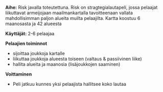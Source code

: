 **Aihe:** Risk javalla toteutettuna. Risk on stragtegialautapeli, jossa pelaajat liikuttavat armeijojaan maailmankartalla tavoitteenaan vallata mahdollisimman paljon alueita muilta pelaajilta. Kartta koostuu 6 maanosasta ja 42 alueesta

**Käyttäjät:** 2-6 pelaajaa

**Pelaajien toiminnot** 
- sijoittaa joukkoja kartalle
- liikuttaa joukkoja alueesta toiseen (valtaus & passiivinen liike)
- hallita alueita ja maanosia (lisäjoukkojen saaminen)

**Voittaminen**
- Peli jatkuu kunnes yksi pelaajista hallitsee koko lautaa
